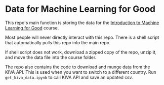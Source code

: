 Data for Machine Learning for Good
====

This repo's main function is storing the data for the [Introduction to Machine Learning for Good](https://github.com/DeltaAnalytics/machine_learning_for_good) course.

Most people will never directly interact with this repo. There is a shell script that automatically pulls this repo into the main repo.

If shell script does not work, download a zipped copy of the repo, unzip it, and move the data file into the course folder.

The repo also contains the code to download and munge data from the KIVA API. This is used when you want to switch to a different country. Run `get_kiva_data.ipynb` to call KIVA API and save an updated csv.
